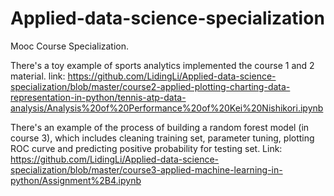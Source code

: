 # Applied-data-science-specialization

Mooc Course Specialization. 

There's a toy example of sports analytics implemented the course 1 and 2 material. link: https://github.com/LidingLi/Applied-data-science-specialization/blob/master/course2-applied-plotting-charting-data-representation-in-python/tennis-atp-data-analysis/Analysis%20of%20Performance%20of%20Kei%20Nishikori.ipynb

There's an example of the process of building a random forest model (in course 3), which includes cleaning training set, parameter tuning, plotting ROC curve and predicting positive probability for testing set. Link: https://github.com/LidingLi/Applied-data-science-specialization/blob/master/course3-applied-machine-learning-in-python/Assignment%2B4.ipynb

